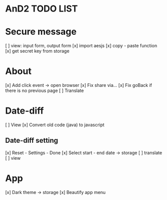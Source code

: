 # AnD2 TODO LIST

# Secure message
  [ ] view: input form, output form
  [x] import aesjs
  [x] copy - paste function
  [x] get secret key from storage

# About
  [x] Add click event -> open browser
  [x] Fix share via...
  [x] Fix goBack if there is no previous page
  [ ] Translate

# Date-diff
  [ ] View
  [x] Convert old code (java) to javascript
## Date-diff setting
  [x] Reset - Settings - Done
  [x] Select start - end date -> storage
  [ ] translate
  [ ] view

# App
  [x] Dark theme -> storage
  [x] Beautify app menu

